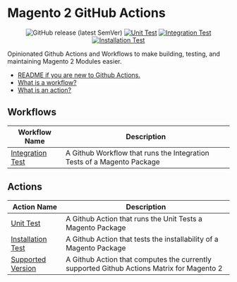 # Magento 2 GitHub Actions

<div align="center">

![GitHub release (latest SemVer)](https://img.shields.io/github/v/release/graycoreio/github-actions-magento2)
[![Unit Test](https://github.com/graycoreio/github-actions-magento2/actions/workflows/_internal-unit.yaml/badge.svg)](https://github.com/graycoreio/github-actions-magento2/actions/workflows/_internal-unit.yaml)
[![Integration Test](https://github.com/graycoreio/github-actions-magento2/actions/workflows/_internal-integration.yaml/badge.svg)](https://github.com/graycoreio/github-actions-magento2/actions/workflows/_internal-integration.yaml)
[![Installation Test](https://github.com/graycoreio/github-actions-magento2/actions/workflows/_internal-install.yaml/badge.svg)](https://github.com/graycoreio/github-actions-magento2/actions/workflows/_internal-install.yaml)

</div>

Opinionated Github Actions and Workflows to make building, testing, and maintaining Magento 2 Modules easier.

* [README if you are new to Github Actions.](https://docs.github.com/en/actions/learn-github-actions/understanding-github-actions#the-components-of-github-actions)
* [What is a workflow?](https://docs.github.com/en/actions/learn-github-actions/understanding-github-actions#workflows)
* [What is an action?](https://docs.github.com/en/actions/learn-github-actions/understanding-github-actions#actions)

## Workflows

| Workflow Name                                            | Description                                                            |
| -------------------------------------------------------- | ---------------------------------------------------------------------- |
| [Integration Test](./.github/workflows/integration-README.md) | A Github Workflow that runs the Integration Tests of a Magento Package |

## Actions

| Action Name                                      | Description                                                        |
| ------------------------------------------------ | ------------------------------------------------------------------ |
| [Unit Test](./unit-test/README.md)               | A Github Action that runs the Unit Tests a Magento Package         |
| [Installation Test](installation-test/README.md) | A Github Action that tests the installability of a Magento Package |
| [Supported Version](supported-version/README.md) | A Github Action that computes the currently supported Github Actions Matrix for Magento 2 |